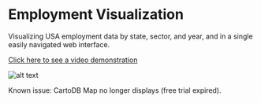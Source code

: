# Employment Visualization

Visualizing USA employment data by state, sector, and year, and in a single easily navigated web interface.

[Click here to see a video demonstration](https://youtu.be/cPegAxDU1sk "YouTube!")


![alt text](https://github.com/Allenfp/USA-Labor-Visualization/blob/master/country_map.png)

Known issue: CartoDB Map no longer displays (free trial expired).
